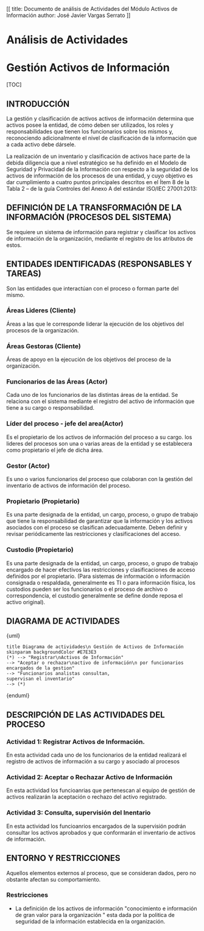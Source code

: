 [[
title: Documento de análisis de Actividades del Módulo Activos de Información
author: José Javier Vargas Serrato
]]

Análisis de Actividades
=======================

Gestión Activos de Información
==========================

[TOC]

INTRODUCCIÓN
------------

La gestión y clasificación de activos activos de información determina que activos posee la entidad, de cómo deben ser
utilizados, los roles y responsabilidades que tienen los funcionarios sobre los
mismos y, reconociendo adicionalmente el nivel de clasificación de la información
que a cada activo debe dársele.

La realización de un inventario y clasificación de activos hace parte de la debida
diligencia que a nivel estratégico se ha definido en el Modelo de Seguridad y
Privacidad de la Información con respecto a la seguridad de los activos de
información de los procesos de una entidad, y cuyo objetivo es dar cumplimiento a
cuatro puntos principales descritos en el Ítem 8 de la Tabla 2 – de la guía Controles
del Anexo A del estándar ISO/IEC 27001:2013:

DEFINICIÓN DE LA TRANSFORMACIÓN DE LA INFORMACIÓN (PROCESOS DEL SISTEMA)
----------------------

Se requiere un sistema de información para registrar y clasificar los activos de información de la organización, mediante el registro de los atributos de estos.

ENTIDADES IDENTIFICADAS (RESPONSABLES Y TAREAS)
-----------------------------------------------

Son las entidades que interactúan con el proceso o forman parte del mismo.

### Áreas Lideres (Cliente)
Áreas a las que le corresponde liderar la ejecución de los objetivos del procesos de la organización.

### Áreas Gestoras (Cliente)
Áreas de apoyo en la ejecución de los objetivos del proceso de la organización.

### Funcionarios de las Áreas (Actor)
Cada uno de los funcionarios de las distintas áreas de la entidad. Se relaciona con el sistema mediante el registro del activo de información que tiene a su cargo o responsabilidad.

### Líder del proceso - jefe del area(Actor)
Es el propietario de los activos de información del proceso a su cargo. los lideres del procesos son una o varias areas de la entidad y se establecera como propietario el jefe de dicha área.

### Gestor (Actor)
Es uno o varios funcionarios del proceso que colaboran con la gestión del inventario de activos de información del proceso.

### Propietario (Propietario)
Es una parte designada de la entidad, un cargo, proceso, o grupo de
trabajo que tiene la responsabilidad de garantizar que la información y los activos asociados con el proceso se clasifican adecuadamente. Deben definir y revisar periódicamente las restricciones y clasificaciones del acceso.

### Custodio (Propietario)
Es una parte designada de la entidad, un cargo, proceso, o grupo de
trabajo encargado de hacer efectivos las restricciones y clasificaciones de acceso
definidos por el propietario. (Para sistemas de información o información
consignada o respaldada, generalmente es TI o para información física, los
custodios pueden ser los funcionarios o el proceso de archivo o correspondencia, el
custodio generalmente se define donde reposa el activo original).


DIAGRAMA DE ACTIVIDADES
-----------------------
{uml}

	title Diagrama de actividades\n Gestión de Activos de Información
	skinparam backgroundColor #E7E3E3
	(*) --> "Registrar\nActivos de Información"
	--> "Aceptar o rechazar\nactivo de información\n por funcionarios
	encargados de la gestion"
	--> "Funcionarios analistas consultan,
	supervisan el inventario"
	--> (*)

{enduml}

DESCRIPCIÓN DE LAS ACTIVIDADES DEL PROCESO
------------------------------------------
### Actividad 1: Registrar Activos de Información.

En esta actividad cada uno de los funcionarios de la entidad realizará el registro de activos de información a su cargo y asociado al procesos

### Actividad 2: Aceptar o Rechazar Activo de Información

En esta actividad los funcioanrias que pertenescan al equipo de gestión de activos realizarán la aceptación o rechazo del activo registrado.

### Actividad 3: Consulta, supervisión  del Inentario

En esta actividad los funcioanrios encargados de la supervisión podrán consultar los activos aprobados y que conformarán el inventario de activos de información.

ENTORNO Y RESTRICCIONES
-----------------------

Aquellos elementos externos al proceso, que se consideran dados, pero no obstante afectan su comportamiento.

### Restricciones

- La definición de los activos de información "conocimiento e información de gran valor para la organización "  esta dada por la politica de seguridad de la información establecida en la organización.
